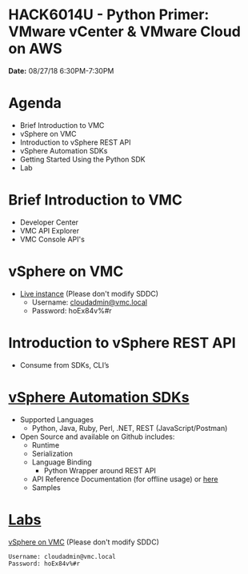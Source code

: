 # HACK6014U - Python Primer: VMware vCenter & VMware Cloud on AWS
**Date:** 08/27/18 6:30PM-7:30PM

# Agenda
* Brief Introduction to VMC
* vSphere on VMC
* Introduction to vSphere REST API
* vSphere Automation SDKs
* Getting Started Using the Python SDK
* Lab

# Brief Introduction to VMC
* Developer Center
* VMC API Explorer
* VMC Console API's

# vSphere on VMC
* [Live instance](https://vcenter.sddc-34-218-2-64.vmwarevmc.com/ui) (Please don't modify SDDC)
    * Username: cloudadmin@vmc.local
    * Password: hoEx84v%#r

# Introduction to vSphere REST API
* Consume from SDKs, CLI’s

# [vSphere Automation SDKs](https://vmware.github.io/vsphere-automation-sdk/)
* Supported Languages
    * Python, Java, Ruby, Perl, .NET, REST (JavaScript/Postman)
* Open Source and available on Github includes:
    * Runtime
    * Serialization
    * Language Binding
        * Python Wrapper around REST API
    * API Reference Documentation (for offline usage) or [here](http://vmware.github.io/vsphere-automation-sdk-python/vsphere/cloud/)
    * Samples

# [Labs](lab.md)

[vSphere on VMC](https://vcenter.sddc-34-218-2-64.vmwarevmc.com/ui) (Please don't modify SDDC)

    Username: cloudadmin@vmc.local
    Password: hoEx84v%#r
